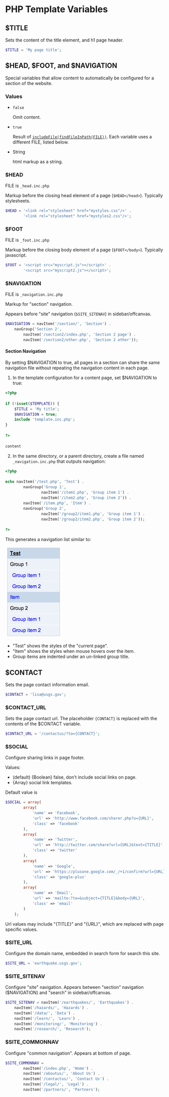 PHP Template Variables
======================

## $TITLE

Sets the content of the title element, and h1 page header.

```php
$TITLE = 'My page title';
```


## $HEAD, $FOOT, and $NAVIGATION

Special variables that allow content to automatically be configured for a section of the website.


### Values

* `false`

	Omit content.

* `true`

	Result of [`includeFile(findFileInPath(FILE))`](phpFunctions.md#includefile).
	Each variable uses a different FILE, listed below.

*  String

	html markup as a string.


### $HEAD

FILE is `_head.inc.php`

Markup before the closing head element of a page (`$HEAD</head>`).  Typically stylesheets.

```php
$HEAD = '<link rel="stylesheet" href="mystyles.css"/>' .
		'<link rel="stylesheet" href="mystyles2.css"/>';
```


### $FOOT

FILE is `_foot.inc.php`

Markup before the closing body element of a page (`$FOOT</body>`).  Typically javascript.

```php
$FOOT = '<script src="myscript.js"></script>' .
		'<script src="myscript2.js"></script>';
```


### $NAVIGATION

FILE is `_navigation.inc.php`

Markup for "section" navigation.

Appears before "site" navigation (`$SITE_SITENAV`) in sidebar/offcanvas.

```php
$NAVIGATION = navItem('/section/', 'Section') .
    navGroup('Section 2',
        navItem('/section2/index.php', 'Section 2 page') .
        navItem('/section2/other.php', 'Section 2 other'));
```

#### Section Navigation

By setting $NAVIGATION to true, all pages in a section can share the same navigation file without repeating the navigation content in each page.


1) In the template configuration for a content page, set $NAVIGATION to true:

```php
<?php

if (!isset($TEMPLATE)) {
	$TITLE = 'My title';
	$NAVIGATION = true;
	include 'template.inc.php';
}

?>

content
```

2) In the same directory, or a parent directory, create a file named `_navigation.inc.php` that outputs navigation:

```php
<?php

echo navItem('/test.php', 'Test') .
		navGroup('Group 1',
				navItem('/item1.php', 'Group item 1') .
				navItem('/item2.php', 'Group item 2')) .
		navItem('/item.php', 'Item') .
		navGroup('Group 2',
				navItem('/group2/item1.php', 'Group item 1') .
				navItem('/group2/item2.php', 'Group item 2'));

?>
```

This generates a navigation list similar to:

<img src="images/navigationExample.png" alt="Section navigation screen capture"/>

* "Test" shows the styles of the "current page".
* "Item" shows the styles when mouse hovers over the item.
* Group items are indented under an un-linked group title.



## $CONTACT

Sets the page contact information email.

```php
$CONTACT = 'lisa@usgs.gov';
```


### $CONTACT_URL

Sets the page contact url.  The placeholder `{CONTACT}` is replaced with the contents of the $CONTACT variable.

```php
$CONTACT_URL = '/contactus/?to={CONTACT}';
```


### $SOCIAL

Configure sharing links in page footer.

Values:
- (default) {Boolean} false, don't include social links on page.
- {Array<Array>} social link templates.


Default value is
```php
$SOCIAL = array(
		array(
			'name' => 'Facebook',
			'url' => 'http://www.facebook.com/sharer.php?u={URL}',
			'class' => 'facebook'
		),
		array(
			'name' => 'Twitter',
			'url' => 'http://twitter.com/share?url={URL}&text={TITLE}',
			'class' => 'twitter'
		),
		array(
			'name' => 'Google',
			'url' => 'https://plusone.google.com/_/+1/confirm?url={URL}',
			'class' => 'google-plus'
		),
		array(
			'name' => 'Email',
			'url' => 'mailto:?to=&subject={TITLE}&body={URL}',
			'class' => 'email'
		)
	);
```

Url values may include "{TITLE}" and "{URL}", which are replaced with page specific values.


### $SITE_URL

Configure the domain name, embedded in search form for search this site.

```php
$SITE_URL = 'earthquake.usgs.gov';
```


### $SITE_SITENAV

Configure "site" navigation.
Appears between "section" navigation ($NAVIGATION) and "search" in sidebar/offcanvas.

```php
$SITE_SITENAV = navItem('/earthquakes/', 'Earthquakes') .
    navItem('/hazards/', 'Hazards') .
    navItem('/data/', 'Data') .
    navItem('/learn/', 'Learn') .
    navItem('/monitoring/', 'Monitoring') .
    navItem('/research/', 'Research');
```


### $SITE_COMMONNAV

Configure "common navigation".
Appears at bottom of page.

```php
$SITE_COMMONNAV =
		navItem('/index.php', 'Home') .
		navItem('/aboutus/', 'About Us') .
		navItem('/contactus/', 'Contact Us') .
		navItem('/legal/', 'Legal') .
		navItem('/partners/', 'Partners');
```
